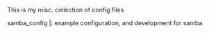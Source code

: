 This is my misc. collection of config files

samba_config |: example configuration, and development for samba
